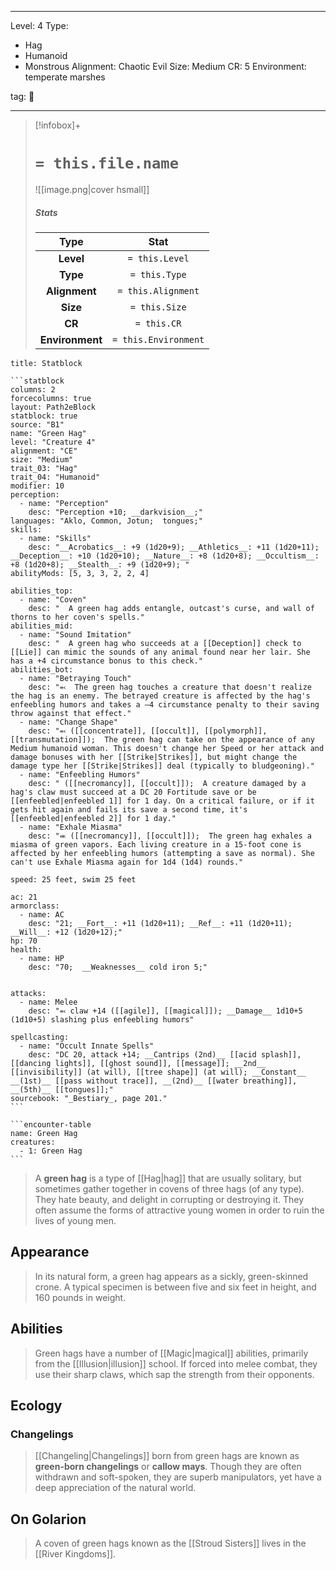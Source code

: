 
---


Level: 4
Type:
- Hag
- Humanoid
- Monstrous
Alignment: Chaotic Evil
Size: Medium
CR: 5
Environment: temperate marshes


tag: 👹

---

> [!infobox]+
> #  `= this.file.name`
> ![[image.png|cover hsmall]]
> ##### Stats
> Type | Stat |
> :---:|:---:|
> **Level** | `= this.Level` |
> **Type** | `= this.Type` |
> **Alignment** | `= this.Alignment` |
> **Size** | `= this.Size` |
> **CR** | `= this.CR` |
> **Environment** | `= this.Environment` |




````ad-info
title: Statblock

```statblock
columns: 2
forcecolumns: true
layout: Path2eBlock
statblock: true
source: "B1"
name: "Green Hag"
level: "Creature 4"
alignment: "CE"
size: "Medium"
trait_03: "Hag"
trait_04: "Humanoid"
modifier: 10
perception:
  - name: "Perception"
    desc: "Perception +10; __darkvision__;"
languages: "Aklo, Common, Jotun;  tongues;"
skills:
  - name: "Skills"
    desc: "__Acrobatics__: +9 (1d20+9); __Athletics__: +11 (1d20+11); __Deception__: +10 (1d20+10); __Nature__: +8 (1d20+8); __Occultism__: +8 (1d20+8); __Stealth__: +9 (1d20+9); "
abilityMods: [5, 3, 3, 2, 2, 4]

abilities_top:
  - name: "Coven"
    desc: "  A green hag adds entangle, outcast's curse, and wall of thorns to her coven's spells."
abilities_mid:
  - name: "Sound Imitation"
    desc: "  A green hag who succeeds at a [[Deception]] check to [[Lie]] can mimic the sounds of any animal found near her lair. She has a +4 circumstance bonus to this check."
abilities_bot:
  - name: "Betraying Touch"
    desc: "⬻  The green hag touches a creature that doesn't realize the hag is an enemy. The betrayed creature is affected by the hag's enfeebling humors and takes a –4 circumstance penalty to their saving throw against that effect."
  - name: "Change Shape"
    desc: "⬻ ([[concentrate]], [[occult]], [[polymorph]], [[transmutation]]);  The green hag can take on the appearance of any Medium humanoid woman. This doesn't change her Speed or her attack and damage bonuses with her [[Strike|Strikes]], but might change the damage type her [[Strike|Strikes]] deal (typically to bludgeoning)."
  - name: "Enfeebling Humors"
    desc: " ([[necromancy]], [[occult]]);  A creature damaged by a hag's claw must succeed at a DC 20 Fortitude save or be [[enfeebled|enfeebled 1]] for 1 day. On a critical failure, or if it gets hit again and fails its save a second time, it's [[enfeebled|enfeebled 2]] for 1 day."
  - name: "Exhale Miasma"
    desc: "⬺ ([[necromancy]], [[occult]]);  The green hag exhales a miasma of green vapors. Each living creature in a 15-foot cone is affected by her enfeebling humors (attempting a save as normal). She can't use Exhale Miasma again for 1d4 (1d4) rounds."

speed: 25 feet, swim 25 feet

ac: 21
armorclass:
  - name: AC
    desc: "21; __Fort__: +11 (1d20+11); __Ref__: +11 (1d20+11); __Will__: +12 (1d20+12);"
hp: 70
health:
  - name: HP
    desc: "70;  __Weaknesses__ cold iron 5;"


attacks:
  - name: Melee
    desc: "⬻ claw +14 ([[agile]], [[magical]]); __Damage__ 1d10+5 (1d10+5) slashing plus enfeebling humors"

spellcasting:
  - name: "Occult Innate Spells"
    desc: "DC 20, attack +14; __Cantrips (2nd)__ [[acid splash]], [[dancing lights]], [[ghost sound]], [[message]]; __2nd__ [[invisibility]] (at will), [[tree shape]] (at will); __Constant__ __(1st)__ [[pass without trace]], __(2nd)__ [[water breathing]], __(5th)__ [[tongues]];"
sourcebook: "_Bestiary_, page 201."
```

```encounter-table
name: Green Hag
creatures:
  - 1: Green Hag
```

````



> A **green hag** is a type of [[Hag|hag]] that are usually solitary, but sometimes gather together in covens of three hags (of any type). They hate beauty, and delight in corrupting or destroying it. They often assume the forms of attractive young women in order to ruin the lives of young men.



## Appearance

> In its natural form, a green hag appears as a sickly, green-skinned crone. A typical specimen is between five and six feet in height, and 160 pounds in weight.


## Abilities

> Green hags have a number of [[Magic|magical]] abilities, primarily from the [[Illusion|illusion]] school. If forced into melee combat, they use their sharp claws, which sap the strength from their opponents.


## Ecology


### Changelings

> [[Changeling|Changelings]] born from green hags are known as **green-born changelings** or **callow mays**. Though they are often withdrawn and soft-spoken, they are superb manipulators, yet have a deep appreciation of the natural world.


## On Golarion

> A coven of green hags known as the [[Stroud Sisters]] lives in the [[River Kingdoms]].










